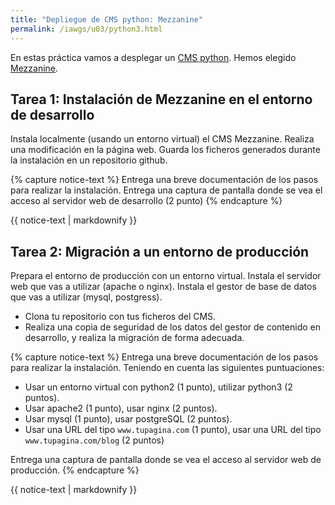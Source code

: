 ```yaml
---
title: "Depliegue de CMS python: Mezzanine"
permalink: /iawgs/u03/python3.html
---
```



En estas práctica vamos a desplegar un [CMS python](https://wiki.python.org/moin/ContentManagementSystems). Hemos elegido [Mezzanine](http://mezzanine.jupo.org/).

## Tarea 1: Instalación de Mezzanine en el entorno de desarrollo

Instala localmente (usando un entorno virtual) el CMS Mezzanine. Realiza una modificación en la página web. Guarda los ficheros generados durante la instalación en un repositorio github.

{% capture notice-text %}
Entrega una breve documentación de los pasos para realizar la instalación. Entrega una captura de pantalla donde se vea el acceso al servidor web de desarrollo (2 punto)
{% endcapture %}<div class="notice--info">{{ notice-text | markdownify }}</div>

## Tarea 2: Migración a un entorno de producción

Prepara el entorno de producción con un entorno virtual. Instala el servidor web que vas a utilizar (apache o nginx). Instala el gestor de base de datos que vas a utilizar (mysql, postgress).

* Clona tu repositorio con tus ficheros del CMS.
* Realiza una copia de seguridad de los datos del gestor de contenido en desarrollo, y realiza la migración de forma adecuada.

{% capture notice-text %}
Entrega una breve documentación de los pasos para realizar la instalación. Teniendo en cuenta las siguientes puntuaciones:

* Usar un entorno virtual con python2 (1 punto), utilizar python3 (2 puntos).
* Usar apache2 (1 punto), usar nginx (2 puntos).
* Usar mysql (1 punto), usar postgreSQL (2 puntos).
* Usar una URL del tipo ``www.tupagina.com`` (1 punto), usar una URL del tipo ``www.tupagina.com/blog`` (2 puntos)

Entrega una captura de pantalla donde se vea el acceso al servidor web de producción.
{% endcapture %}<div class="notice--info">{{ notice-text | markdownify }}</div>
